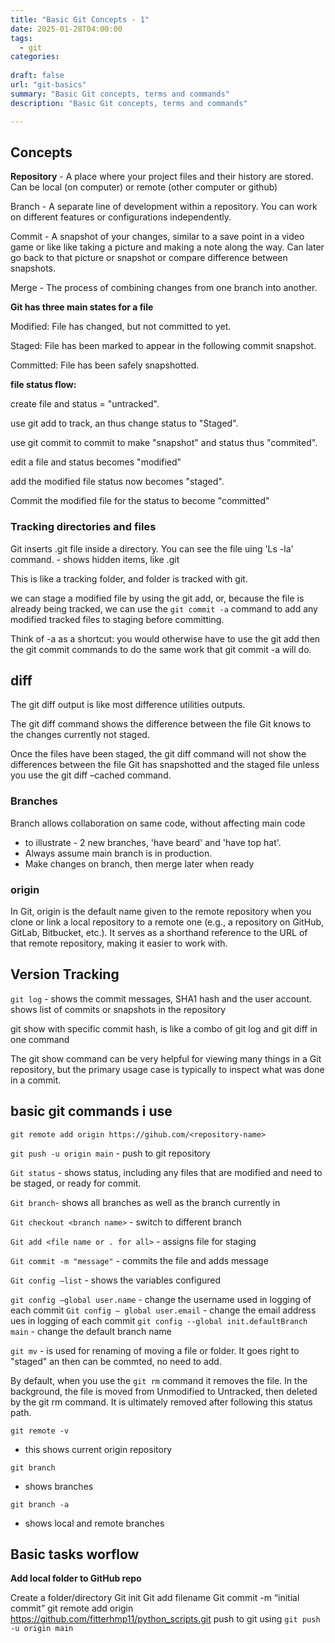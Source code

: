 ```yaml
---
title: "Basic Git Concepts - 1"
date: 2025-01-28T04:00:00
tags:
  - git
categories: 
 
draft: false
url: "git-basics"
summary: "Basic Git concepts, terms and commands"
description: "Basic Git concepts, terms and commands"

---
```


## Concepts


**Repository** - A place where your project files and their history are stored.  Can be local (on computer) or remote (other computer or github)

Branch - A separate line of development within a repository. You can work on different features or configurations independently.

Commit - A snapshot of your changes, similar to a save point in a video game or like like taking a picture and making a note along the way.  Can later go back to that picture or snapshot or compare difference between snapshots.

Merge - The process of combining changes from one branch into another.



**Git has three main states for a file**

Modified: File has changed, but not committed to yet.

Staged: File has been marked to appear in the following commit snapshot.

Committed: File has been safely snapshotted.

**file status flow:**

create file and status = "untracked".

use git add to track, an thus change status to "Staged".

use git commit to commit to make "snapshot" and status thus "commited".

edit a file  and status becomes "modified"

add the modified file status now becomes "staged".

Commit the modified file for the status to become "committed"



### Tracking directories and files
Git inserts .git file inside a directory.
You can see the file uing 'Ls -la' command. - shows hidden items, like .git

This is like a tracking folder, and folder is tracked with git.

we can stage a modified file by using the git add, or, because the file is already being tracked, we can use the `git commit -a`  command to add any modified tracked files to staging before committing. 

Think of -a as a shortcut: you would otherwise have to use the git add then the git commit commands to do the same work that git commit -a will do.


## diff

The git diff output is like most difference utilities outputs.

The git diff command shows the difference between the file Git knows to the changes currently not staged. 

Once the files have been staged, the git diff command will not show the differences between the file Git has snapshotted and the staged file unless you use the git diff –cached command.



### Branches

Branch allows collaboration on same code, without affecting main code
- to illustrate - 2 new branches, 'have beard' and 'have top hat'.
- Always assume main branch is in production.
- Make changes on branch, then merge later when ready


### origin

In Git, origin is the default name given to the remote repository when you clone or link a local repository to a remote one (e.g., a repository on GitHub, GitLab, Bitbucket, etc.). 
It serves as a shorthand reference to the URL of that remote repository, making it easier to work with.

## Version Tracking


`git log` - shows the commit messages, SHA1 hash and the user account.  shows list of commits or snapshots in the repository


git show with specific commit hash, is like a combo of git log and git diff in one command

The git show command can be very helpful for viewing many things in a Git repository, but the primary usage case is typically to inspect what was done in a commit.




## basic git commands i use

`git remote add origin https://gihub.com/<repository-name>`

`git push -u origin main` - 
push to git repository


`Git status` - shows status, including any files that are modified and need to be staged, or ready for commit.

`Git branch`- shows all branches as well as the branch currently in


`Git checkout <branch name>` - switch to different branch

`Git add <file name or . for all>` - assigns file for staging

`Git commit -m "message"` - commits the file and adds message

`Git config —list` - shows the variables configured

`git config —global user.name` - change the username used in logging of each commit
`Git config — global user.email` - change the email address ues in logging of each commit
`git config --global init.defaultBranch main` - change the default branch name

`git mv` - is used for renaming of moving a file or folder.  It goes right to "staged" an then can be commted, no need to add.

By default, when you use the `git rm` command it removes the file. In the background, the file is moved from Unmodified to Untracked, then deleted by the git rm command. It is ultimately removed after following this status path.

`git remote -v`
- this shows current origin repository

`git branch`
- shows branches

`git branch -a`
- shows local and remote branches


## Basic tasks worflow

**Add local folder to GitHub repo**

Create a folder/directory
Git init
Git add filename
Git commit -m “initial commit”
git remote add origin https://github.com/fitterhmp11/python_scripts.git
push to git using `git push -u origin main`


